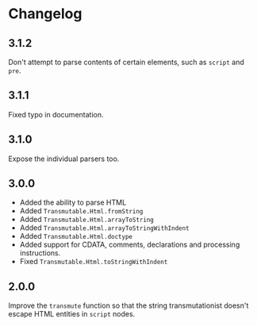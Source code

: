 # Changelog

## 3.1.2

Don't attempt to parse contents of certain elements, such as `script` and `pre`.

## 3.1.1

Fixed typo in documentation.

## 3.1.0

Expose the individual parsers too.

## 3.0.0

- Added the ability to parse HTML
- Added `Transmutable.Html.fromString`
- Added `Transmutable.Html.arrayToString`
- Added `Transmutable.Html.arrayToStringWithIndent`
- Added `Transmutable.Html.doctype`
- Added support for CDATA, comments, declarations and processing instructions.
- Fixed `Transmutable.Html.toStringWithIndent`


## 2.0.0

Improve the `transmute` function so that the string transmutationist doesn't escape HTML entities in `script` nodes.
